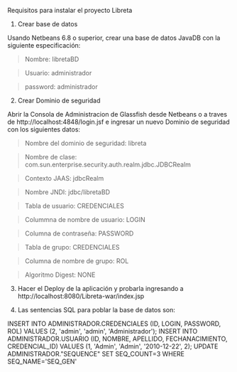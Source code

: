 Requisitos para instalar el proyecto Libreta

1) Crear base de datos

Usando Netbeans 6.8 o superior, crear una base de datos JavaDB
con la siguiente especificación:

> Nombre: libretaBD

> Usuario: administrador

> password: administrador

2) Crear Dominio de seguridad

Abrir la Consola de Administracion de Glassfish desde Netbeans
o a traves de http://localhost:4848/login.jsf e ingresar un nuevo
Dominio de seguridad con los siguientes datos:

> Nombre del dominio de seguridad: libreta

> Nombre de clase: com.sun.enterprise.security.auth.realm.jdbc.JDBCRealm

> Contexto JAAS: jdbcRealm

> Nombre JNDI: jdbc/libretaBD

> Tabla de usuario: CREDENCIALES

> Colummna de nombre de usuario: LOGIN

> Columna de contraseña: PASSWORD

> Tabla de grupo: CREDENCIALES

> Columna de nombre de grupo: ROL

> Algoritmo Digest: NONE

3) Hacer el Deploy de la aplicación y probarla ingresando a
http://localhost:8080/Libreta-war/index.jsp

4) Las sentencias SQL para poblar la base de datos son:

INSERT INTO ADMINISTRADOR.CREDENCIALES (ID, LOGIN, PASSWORD, ROL) VALUES (2, 'admin', 'admin', 'Administrador');
INSERT INTO ADMINISTRADOR.USUARIO (ID, NOMBRE, APELLIDO, FECHANACIMIENTO, CREDENCIAL\_ID) VALUES (1, 'Admin', 'Admin', '2010-12-22', 2);
UPDATE ADMINISTRADOR."SEQUENCE" SET SEQ\_COUNT=3 WHERE SEQ\_NAME='SEQ\_GEN'